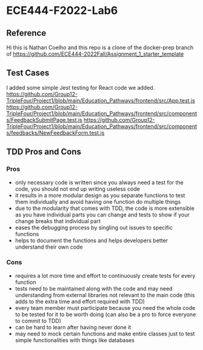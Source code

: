 # ECE444-F2022-Lab6

## Reference 
Hi this is Nathan Coelho and this repo is a clone of the docker-prep branch of https://github.com/ECE444-2022Fall/Assignment_1_starter_template

## Test Cases
I added some simple Jest testing for React code we added.
https://github.com/Group12-TripleFour/Project1/blob/main/Education_Pathways/frontend/src/App.test.js
https://github.com/Group12-TripleFour/Project1/blob/main/Education_Pathways/frontend/src/components/FeedbackSubmitPage.test.js
https://github.com/Group12-TripleFour/Project1/blob/main/Education_Pathways/frontend/src/components/feedbacks/NewFeedbackForm.test.js

## TDD Pros and Cons
### Pros
- only necessary code is written since you always need a test for the code, you should not end up writing useless code
- it results in a more modular design as you separate functions to test them individually and avoid having one function do multiple things
- due to the modularity that comes with TDD, the code is more extensible as you have individual parts you can change and tests to show if your change breaks that individual part
- eases the debugging process by singling out issues to specific functions
- helps to document the functions and helps developers better understand their own code

### Cons
- requires a lot more time and effort to continuously create tests for every function
- tests need to be maintained along with the code and may need understanding from external libraries not relevant to the main code (this adds to the extra time and effort required with TDD)
- every team member must participate because you need the whole code to be tested for it to be worth doing (can also be a pro to force everyone to commit to TDD)
- can be hard to learn after having never done it
- may need to mock certain functions and make entire classes just to test simple functionalities with things like databases
